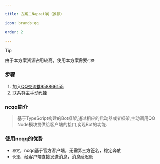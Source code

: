 ```yaml
---

title: 方案二NapcatQQ（推荐）

icon: brands:qq

order: 2

---
```


> [!tip]
> 由于本方案资源占用较高，使用本方案需要`付费`

### 步骤

1. 加入[QQ交流群958866155](https://qm.qq.com/q/Cx80IYCfxQ)
2. 联系群主手动代挂

### ncqq简介

> 基于TypeScript构建的Bot框架,通过相应的启动器或者框架,主动调用QQ Node模块提供给客户端的接口,实现Bot的功能.

### 使用ncqq的优势

- `稳定`，ncqq基于官方客户端，无需第三方签名，稳定奔放
- `快速`，经客户端直接发送消息，消息延迟低